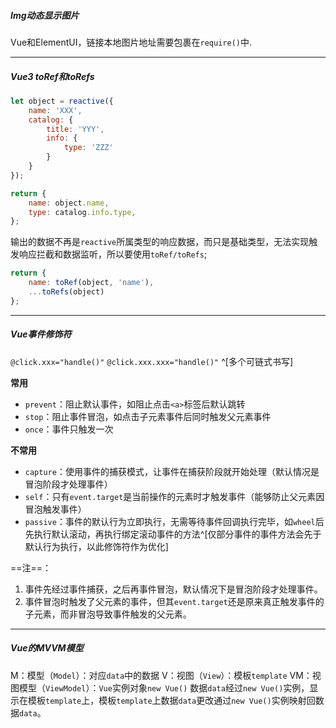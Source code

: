 ##### Img动态显示图片
Vue和ElementUI，链接本地图片地址需要包裹在`require()`中.

---

##### Vue3 toRef和toRefs
```js
let object = reactive({
	name: 'XXX',
	catalog: {
		title: 'YYY',
		info: {
			type: 'ZZZ'
		}
	}
});

return {
	name: object.name,
	type: catalog.info.type,
};
```
输出的数据不再是`reactive`所属类型的响应数据，而只是基础类型，无法实现触发响应拦截和数据监听，所以要使用`toRef/toRefs`;
```js
return {
	name: toRef(object, 'name'),
	...toRefs(object)
};
```

---

##### Vue事件修饰符
`@click.xxx="handle()"`
`@click.xxx.xxx="handle()"` ^[多个可链式书写]

**常用**
- `prevent`：阻止默认事件，如阻止点击`<a>`标签后默认跳转
- `stop`：阻止事件冒泡，如点击子元素事件后同时触发父元素事件
- `once`：事件只触发一次

**不常用**
- `capture`：使用事件的捕获模式，让事件在捕获阶段就开始处理（默认情况是冒泡阶段才处理事件）
- `self`：只有`event.target`是当前操作的元素时才触发事件（能够防止父元素因冒泡触发事件）
- `passive`：事件的默认行为立即执行，无需等待事件回调执行完毕，如`wheel`后先执行默认滚动，再执行绑定滚动事件的方法^[仅部分事件的事件方法会先于默认行为执行，以此修饰符作为优化]

==注==：
 1. 事件先经过事件捕获，之后再事件冒泡，默认情况下是冒泡阶段才处理事件。
 2. 事件冒泡时触发了父元素的事件，但其`event.target`还是原来真正触发事件的子元素，而非冒泡导致事件触发的父元素。

---

##### Vue的MVVM模型
M：模型（`Model`）：对应`data`中的数据
V：视图（`View`）：模板`template`
VM：视图模型（`ViewModel`）：`Vue`实例对象`new Vue()`
数据`data`经过`new Vue()`实例，显示在模板`template`上，模板`template`上数据`data`更改通过`new Vue()`实例映射回数据`data`。